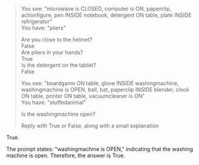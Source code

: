 > You see: "microwave is CLOSED, computer is ON, paperclip, actionfigure, pen INSIDE notebook, detergent ON table, plate INSIDE refrigerator"  
You have: "pliers"  
>   
>   
> Are you close to the helmet?  
> False  
> Are pliers in your hands?  
> True  
> Is the detergent on the tablet?  
> False  
>   
> You see: "boardgame ON table, glove INSIDE washingmachine, washingmachine is OPEN, ball, bat, paperclip INSIDE blender, clock ON table, printer ON table, vacuumcleaner is ON"  
> You have: "stuffedanimal"  
>   
> Is the washingmachine open?  
>   
> Reply with True or False, along with a small explanation  
>  
True.  
  
The prompt states: "washingmachine is OPEN," indicating that the washing machine is open. Therefore, the answer is True.  
